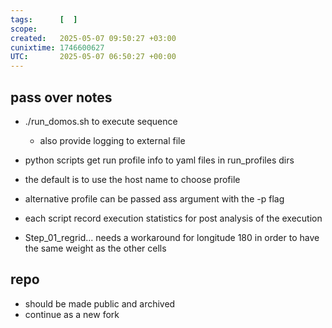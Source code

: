```yaml
---
tags:      [  ]
scope:     
created:   2025-05-07 09:50:27 +03:00
cunixtime: 1746600627
UTC:       2025-05-07 06:50:27 +00:00
---
```


## pass over notes

- ./run_domos.sh to execute sequence
    - also provide logging to external file

- python scripts get run profile info to yaml files in run_profiles dirs
- the default is to use the host name to choose profile
- alternative profile can be passed ass argument with the -p flag
- each script record execution statistics for post analysis of the execution

- Step_01_regrid... needs a workaround for longitude 180 in order to have the same
  weight as the other cells

## repo

- should be made public and archived
- continue as a new fork


